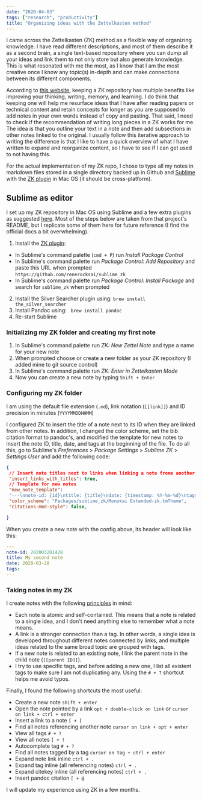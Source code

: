 ```yaml
---
date: "2020-04-03"
tags: ["research", "productivity"]
title: "Organizing ideas with the Zettelkasten method"
---
```


I came across the Zettelkasten (ZK) method as a flexible way of organizing knowledge. I have read different descriptions, and most of them describe it as a second brain, a single text-based repository where you can dump all your ideas and link them to not only store but also generate knowledge. This is what resonated with me the most, as I know that I am the most creative once I know any topic(s) in-depth and can make connections between its different components.

According to [this website](https://zettelkasten.de/posts/overview/#principles), keeping a ZK repository has multiple benefits like improving your thinking, writing, memory, and learning. I do think that keeping one will help me resurface ideas that I have after reading papers or technical content and retain concepts for longer as you are supposed to add notes in your own words instead of copy and pasting. That said, I need to check if the recommendation of writing long pieces in a ZK works for me. The idea is that you outline your text in a note and then add subsections in other notes linked to the original. I usually follow this iterative approach to writing the difference is that I like to have a quick overview of what I have written to expand and reorganize content, so I have to see if I can get used to not having this.

For the actual implementation of my ZK repo, I chose to type all my notes in markdown files stored in a single directory backed up in Github and [Sublime](https://www.sublimetext.com) with the [ZK plugin]((https://github.com/renerocksai/sublime_zk#zettelkasten-mode)) in Mac OS (it should be cross-platform).

## Sublime as editor

I set up my ZK repository in Mac OS using Sublime and a few extra plugins as suggested [here](https://github.com/renerocksai/sublime_zk#zettelkasten-mode). Most of the steps below are taken from that project's README, but I replicate some of them here for future reference (I find the official docs a bit overwhelming).
1. Install the [ZK plugin]((https://github.com/renerocksai/sublime_zk#zettelkasten-mode)):
 - In Sublime's command palette (`cmd + P`) run *Install Package Control*
 - In Sublime's command palette run *Package Control: Add Repository* and paste this URL when prompted `https://github.com/renerocksai/sublime_zk`
 - In Sublime's command palette run *Package Control: Install Package* and search for `sublime_zk` when prompted
2. Install the Silver Searcher plugin using: `brew install the_silver_searcher`
3. Install Pandoc using: ` brew install pandoc`
4. Re-start Sublime

### Initializing my ZK folder and creating my first note

1. In Sublime's command palette run *ZK: New Zettel Note* and type a name for your new note
1. When prompted choose or create a new folder as your ZK repository (I added mine to git source control)
1. In Sublime's command palette run *ZK: Enter in Zettelkasten Mode*
1. Now you can create a new note by typing `Shift + Enter`

### Configuring my ZK folder
I am using the default file extension (`.md`), link notation (`[[link]]`) and ID precision in minutes (`YYYYMMDDHHMM`)

I configured ZK to insert the title of a note next to its ID when they are linked from other notes. In addition, I changed the color scheme, set the bib citation format to pandoc's, and modified the template for new notes to insert the note ID, title, date, and tags at the beginning of the file. To do all this, go to Sublime's *Preferences* > *Package Settings* > *Sublime ZK* > *Settings User* and add the following code:

```json
{
 // Insert note titles next to links when linking a note frome another
 "insert_links_with_titles": true,
 // Template for new notes
 "new_note_template":
 "---\nnote-id: {id}\ntitle: {title}\ndate: {timestamp: %Y-%m-%d}\ntags: \n---\n",
 "color_scheme": "Packages/sublime_zk/Monokai Extended-zk.tmTheme",
 "citations-mmd-style": false,

}
```

When you create a new note with the config above, its header will look like this: 

```yaml
---
note-id: 202003281428
title: My second note
date: 2020-03-28
tags: 
---
```

### Taking notes in my ZK

I create notes with the following [principles](https://zettelkasten.de/posts/overview/#principles) in mind:

- Each note is atomic and self-contained. This means that a note is related to a single idea, and I don't need anything else to remember what a note means.
- A link is a stronger connection than a tag. In other words, a single idea is developed throughout different notes connected by links, and multiple ideas related to the same broad topic are grouped with tags.
- If a new note is related to an existing note, I link the parent note in the child note (`[[parent ID]]`).
- I try to use specific tags, and before adding a new one, I list all existent tags to make sure I am not duplicating any. Using the `# + ?` shortcut helps me avoid typos.

Finally, I found the following shortcuts the most useful:

- Create a new note `shift + enter`
- Open the note pointed by a link `opt + double-click on link` or `cursor on link + ctrl + enter`
- Insert a link to a note `[ + [`
- Find all notes referencing another note `cursor on link + opt + enter`
- View all tags `# + !`
- View all notes `[ + !`
- Autocomplete tag `# + ?`
- Find all notes tagged by a tag `cursor on tag + ctrl + enter`
- Expand note link inline `ctrl + .`
- Expand tag inline (all referencing notes) `ctrl + .`
- Expand citekey inline (all referencing notes) `ctrl + .`
- Insert pandoc citation `[ + @`

I will update my experience using ZK in a few months.